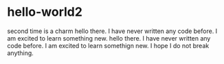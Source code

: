 # hello-world2
second time is a charm
hello there. I have never written any code before. I am excited to learn something new. 
hello there. I have never written any code before. I am excited to learn somethign new. I hope I do not break anything. 
